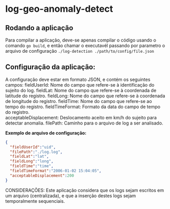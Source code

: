 # log-geo-anomaly-detect

## Rodando a aplicação
Para compilar a aplicação, deve-se apenas compilar o código usando o comando `go build`, e então chamar o executavél passando por parametro o arquivo de configuração `./log-detection ./path/to/config/file.json`

## Configuração da aplicação:
A configuração deve estar em formato JSON, e contém os seguintes campos:
fieldUserId: Nome do campo que refere-se à identificação do sujeito do log. 
fieldLat: Nome do campo que refere-se à coordenada de latitude do registro. 
fieldLong: Nome do campo que refere-se à coordenada de longitude do registro. 
fieldTime: Nome do campo que refere-se ao tempo do registro. 
fieldTimeFormat: Formato da data do campo de tempo do registro.  
acceptableDisplacement: Deslocamento aceito em km/h do sujeito para detectar anomalia. 
filePath: Caminho para o arquivo de log a ser analisado. 

**Exemplo de arquivo de configuração:**
```json
{
  "fieldUserId":"uid",
  "filePath":"./log.log",
  "fieldLat":"lat",
  "fieldLong":"long",
  "fieldTime":"time",
  "fieldTimeFormat":"2006-01-02 15:04:05",
  "acceptableDisplacement":200
}
```
CONSIDERAÇÕES:
Este aplicação considera que os logs sejam escritos em um arquivo (centralizada), e que a inserção destes logs sejam temporalmente sequenciais.
